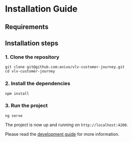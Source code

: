 # Installation Guide

## Requirements

## Installation steps

### 1. Clone the repository

```
git clone git@github.com:anivo/vlv-customer-journey.git
cd vlv-customer-journey
```

### 2. Install the dependencies

```
npm install
```

### 3. Run the project

```
ng serve
```

The project is now up and running on `http://localhost:4200`.

Please read the [development guide](development.md) for more information.
